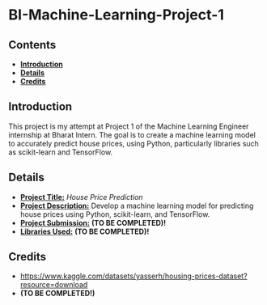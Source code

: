 <h1><b>BI-Machine-Learning-Project-1</b></h1>

<h2><b>Contents</b></h2>

- [**Introduction**](#introduction)
- [**Details**](#details)
- [**Credits**](#credits)

## **Introduction**
This project is my attempt at Project 1 of the Machine Learning Engineer internship at Bharat Intern. The goal is to create a machine learning model to accurately predict house prices, using Python, particularly libraries such as scikit-learn and TensorFlow.

## **Details**
* **<u>Project Title:</u>** *House Price Prediction*
* **<u>Project Description:</u>**  Develop a machine learning model for predicting house prices using Python, scikit-learn, and TensorFlow.
* **<u>Project Submission:</u>** **(TO BE COMPLETED)!**
* **<u>Libraries Used:</u>** **(TO BE COMPLETED)!**

## **Credits**
- https://www.kaggle.com/datasets/yasserh/housing-prices-dataset?resource=download
- **(TO BE COMPLETED!)**